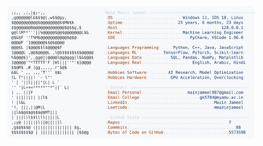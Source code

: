 <picture>
  <source srcset="https://raw.githubusercontent.com/mmazinjameel/mmazinjameel/main/dark_mode.svg?v=1748456000" media="(prefers-color-scheme: dark)">
  <img src="https://raw.githubusercontent.com/mmazinjameel/mmazinjameel/main/light_mode.svg?v=1748456000">
</picture>
